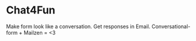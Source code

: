 # Chat4Fun
Make form look like a conversation. Get responses in Email. Conversational-form + Mailzen = &lt;3
